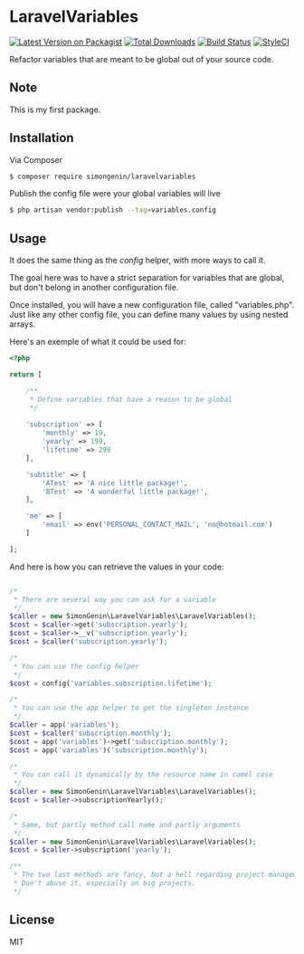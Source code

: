 # LaravelVariables

[![Latest Version on Packagist][ico-version]][link-packagist]
[![Total Downloads][ico-downloads]][link-downloads]
[![Build Status][ico-travis]][link-travis]
[![StyleCI][ico-styleci]][link-styleci]

Refactor variables that are meant to be global out of your source code.

## Note

This is my first package.

## Installation

Via Composer

``` bash
$ composer require simongenin/laravelvariables
```

Publish the config file were your global variables will live

```bash
$ php artisan vendor:publish --tag=variables.config
```

## Usage

It does the same thing as the *config* helper, with more ways to call it. 

The goal here was to have a strict separation for variables that are global, but don't belong in another configuration file.

Once installed, you will have a new configuration file, called "variables.php". Just like any other config file, you can define many values by using nested arrays.

Here's an exemple of what it could be used for:

```php
<?php

return [

    /**
     * Define variables that have a reason to be global
     */
    
    'subscription' => [
        'monthly' => 19,
        'yearly' => 199,
        'lifetime' => 299
    ],

    'subtitle' => [
        'ATest' => 'A nice little package!',
        'BTest' => 'A wonderful little package!',
    ],

    'me' => [
        'email' => env('PERSONAL_CONTACT_MAIL', 'no@hotmail.com')
    ]

];
```

And here is how you can retrieve the values in your code:

```php

/*
 * There are several way you can ask for a variable
 */
$caller = new SimonGenin\LaravelVariables\LaravelVariables();
$cost = $caller->get('subscription.yearly');
$cost = $caller->__v('subscription.yearly');
$cost = $caller('subscription.yearly');

/*
 * You can use the config helper
 */
$cost = config('variables.subscription.lifetime');

/*
 * You can use the app helper to get the singleton instance
 */
$caller = app('variables');
$cost = $caller('subscription.monthly');
$cost = app('variables')->get('subscription.monthly');
$cost = app('variables')('subscription.monthly');

/*
 * You can call it dynamically by the resource name in camel case
 */
$caller = new SimonGenin\LaravelVariables\LaravelVariables();
$cost = $caller->subscriptionYearly();

/*
 * Same, but partly method call name and partly arguments
 */
$caller = new SimonGenin\LaravelVariables\LaravelVariables();
$cost = $caller->subscription('yearly');

/**
 * The two last methods are fancy, but a hell regarding project management.
 * Don't abuse it, especially on big projects.
 */

```

## License

MIT

[ico-version]: https://img.shields.io/packagist/v/simongenin/laravelvariables.svg?style=flat-square
[ico-downloads]: https://img.shields.io/packagist/dt/simongenin/laravelvariables.svg?style=flat-square
[ico-travis]: https://img.shields.io/travis/simongenin/laravelvariables/master.svg?style=flat-square
[ico-styleci]: https://styleci.io/repos/12345678/shield

[link-packagist]: https://packagist.org/packages/simongenin/laravelvariables
[link-downloads]: https://packagist.org/packages/simongenin/laravelvariables
[link-travis]: https://travis-ci.org/simongenin/laravelvariables
[link-styleci]: https://styleci.io/repos/12345678
[link-author]: https://github.com/simongenin
[link-contributors]: ../../contributors]
